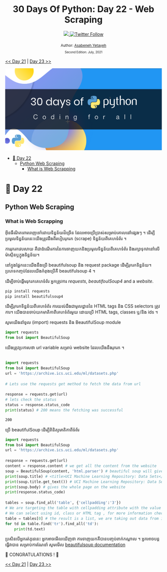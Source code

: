 <div align="center">
  <h1> 30 Days Of Python: Day 22 - Web Scraping </h1>
  <a class="header-badge" target="_blank" href="https://www.linkedin.com/in/asabeneh/">
  <img src="https://img.shields.io/badge/style--5eba00.svg?label=LinkedIn&logo=linkedin&style=social">
  </a>
  <a class="header-badge" target="_blank" href="https://twitter.com/Asabeneh">
  <img alt="Twitter Follow" src="https://img.shields.io/twitter/follow/asabeneh?style=social">
  </a>

<sub>Author:
<a href="https://www.linkedin.com/in/asabeneh/" target="_blank">Asabeneh Yetayeh</a><br>
<small> Second Edition: July, 2021</small>
</sub>
</div>

[<< Day 21](../21_Day_Classes_and_objects/21_classes_and_objects.md) | [Day 23 >>](../23_Day_Virtual_environment/23_virtual_environment.md)

![30DaysOfPython](../images/30DaysOfPython_banner3@2x.png)

- [📘 Day 22](#-day-22)
  - [Python Web Scraping](#python-web-scraping)
    - [What is Web Scrapping](#what-is-web-scrapping)

# 📘 Day 22

## Python Web Scraping

### What is Web Scrapping


អ៊ីនធឺណិតពោរពេញទៅដោយទិន្នន័យដ៏ច្រើន ដែលអាចប្រើប្រាស់សម្រាប់គោលដៅផ្សេងៗ ។ ដើម្បីប្រមូលទិន្នន័យនេះយើងត្រូវដឹងពីរបៀបរុករក (scrape) ទិន្នន័យពីគេហទំព័រ ។

ការរុករកវេបសាយ គឺជាដំណើរការនៃការទាញយកនិងប្រមូលទិន្នន័យពីគេហទំព័រ និងរក្សាទុកវានៅលើម៉ាស៊ីនឬក្នុងទិន្នន័យ។

នៅក្នុងផ្នែកនេះយើងនឹងប្រើ beautifulsoup និង request package ដើម្បីរុករកទិន្នន័យ។ ប្រភេទកញ្ចប់ដែលយើងកំពុងប្រើគឺ beautifulsoup 4 ។

ដើម្បីចាប់ផ្ដើមរុករកគេហទំព័រ អ្នកត្រូវការ _requests_, _beautifoulSoup4_ and a _website_.

```sh
pip install requests
pip install beautifulsoup4
```

ដើម្បីរុករកទិន្នន័យពីគេហទំព័រ ការយល់ដឹងជាមូលដ្ឋាននៃ HTML tags និង CSS selectors ត្រូវការ។ យើងបានចាប់យកមាតិកាពីគេហទំព័រមួយ ដោយប្រើ HTML tags, classes ឬ/និង ids ។

សូមយើងនាំចូល (import) requests និង BeautifulSoup module

```py
import requests
from bs4 import BeautifulSoup
```

យើងត្រូវប្រកាសថា url variable សម្រាប់ website ដែលយើងនឹងរុករក ។

```py

import requests
from bs4 import BeautifulSoup
url = 'https://archive.ics.uci.edu/ml/datasets.php'

# Lets use the requests get method to fetch the data from url

response = requests.get(url)
# lets check the status
status = response.status_code
print(status) # 200 means the fetching was successful
```

```sh
200
```

ប្រើ beautifulSoup ដើម្បីពិនិត្យមាតិកាពីទំព័រ

```py
import requests
from bs4 import BeautifulSoup
url = 'https://archive.ics.uci.edu/ml/datasets.php'

response = requests.get(url)
content = response.content # we get all the content from the website
soup = BeautifulSoup(content, 'html.parser') # beautiful soup will give a chance to parse
print(soup.title) # <title>UCI Machine Learning Repository: Data Sets</title>
print(soup.title.get_text()) # UCI Machine Learning Repository: Data Sets
print(soup.body) # gives the whole page on the website
print(response.status_code)

tables = soup.find_all('table', {'cellpadding':'3'})
# We are targeting the table with cellpadding attribute with the value of 3
# We can select using id, class or HTML tag , for more information check the beautifulsoup doc
table = tables[0] # the result is a list, we are taking out data from it
for td in table.find('tr').find_all('td'):
    print(td.text)
```

ប្រសិនបើអ្នករត់កូដនេះ អ្នកអាចមើលឃើញថា ការទាញយកគឺបានបញ្ចប់ពាក់កណ្តាល ។ អ្នកអាចបន្តធ្វើវាបាន
សម្រាប់ការណែនាំ សូមមើល [beautifulsoup documentation](https://www.crummy.com/software/BeautifulSoup/bs4/doc/#quick-start)

🎉 CONGRATULATIONS ! 🎉

[<< Day 21](../21_Day_Web_scraping/21_class_and_object.md) | [Day 23 >>](../23_Day_Virtual_environment/23_virtual_environment.md)
